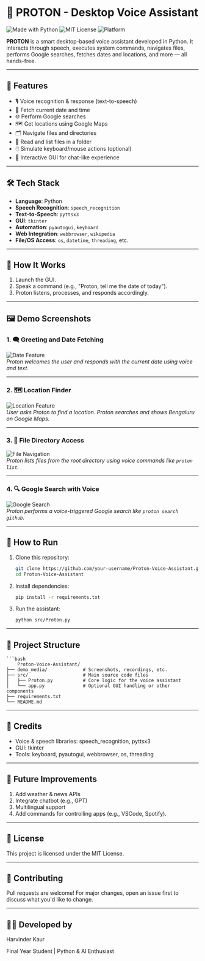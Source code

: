 # 🧠 PROTON - Desktop Voice Assistant
![Made with Python](https://img.shields.io/badge/Made%20with-Python-3776AB?style=for-the-badge&logo=python&logoColor=white)
![MIT License](https://img.shields.io/badge/License-MIT-green?style=for-the-badge)
![Platform](https://img.shields.io/badge/Platform-Windows%20%7C%20Linux-blue?style=for-the-badge)

**PROTON** is a smart desktop-based voice assistant developed in Python. It interacts through speech, executes system commands, navigates files, performs Google searches, fetches dates and locations, and more — all hands-free.

---

## 🌟 Features

- 🎙️ Voice recognition & response (text-to-speech)
- 📅 Fetch current date and time
- 🌐 Perform Google searches
- 🗺️ Get locations using Google Maps
- 🗂️ Navigate files and directories
- 📂 Read and list files in a folder
- 🖱️ Simulate keyboard/mouse actions (optional)
- 🎯 Interactive GUI for chat-like experience

---

## 🛠️ Tech Stack

- **Language**: Python
- **Speech Recognition**: `speech_recognition`
- **Text-to-Speech**: `pyttsx3`
- **GUI**: `tkinter`
- **Automation**: `pyautogui`, `keyboard`
- **Web Integration**: `webbrowser`, `wikipedia`
- **File/OS Access**: `os`, `datetime`, `threading`, etc.

---

## 🧪 How It Works

1. Launch the GUI.
2. Speak a command (e.g., "Proton, tell me the date of today").
3. Proton listens, processes, and responds accordingly.

---

## 🖼️ Demo Screenshots

### 1. 🗨️ Greeting and Date Fetching  
![Date Feature](./Screenshot%20(255).png)  
*Proton welcomes the user and responds with the current date using voice and text.*

---

### 2. 🗺️ Location Finder  
![Location Feature](./Screenshot%20(257).png)  
*User asks Proton to find a location. Proton searches and shows Bengaluru on Google Maps.*

---

### 3. 📂 File Directory Access  
![File Navigation](./Screenshot%20(258).png)  
*Proton lists files from the root directory using voice commands like `proton list`.*

---

### 4. 🔍 Google Search with Voice  
![Google Search](./Screenshot%20(256).png)  
*Proton performs a voice-triggered Google search like `proton search github`.*

---

## 🚀 How to Run

1. Clone this repository:
   ```bash
   git clone https://github.com/your-username/Proton-Voice-Assistant.git
   cd Proton-Voice-Assistant

2. Install dependencies:
   ```bash
   pip install -r requirements.txt

3. Run the assistant:
   ```bash
   python src/Proton.py
---
## 📁 Project Structure
    ```bash
        Proton-Voice-Assistant/
    ├── demo_media/             # Screenshots, recordings, etc.
    ├── src/                    # Main source code files
    │   ├── Proton.py           # Core logic for the voice assistant
    │   └── app.py              # Optional GUI handling or other components
    ├── requirements.txt
    └── README.md
---

##  🙌 Credits
- Voice & speech libraries: speech_recognition, pyttsx3
- GUI: tkinter
- Tools: keyboard, pyautogui, webbrowser, os, threading

---

## 📌 Future Improvements

1. Add weather & news APIs
2. Integrate chatbot (e.g., GPT)
3. Multilingual support
4. Add commands for controlling apps (e.g., VSCode, Spotify).

---
## 📜 License
This project is licensed under the MIT License.

---

## 🤝 Contributing
Pull requests are welcome! For major changes, open an issue first to discuss what you'd like to change.

---
## 🧑‍💻 Developed by

Harvinder Kaur

Final Year Student | Python & AI Enthusiast


